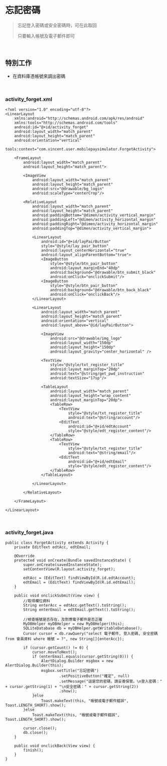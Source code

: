 # 忘記密碼
>忘記登入密碼或安全密碼時，可在此取回
>
>只要輸入帳號及電子郵件即可
>
>
>

<br>

## 特別工作
* 在資料庫憑帳號來調出密碼

<br>

### activity_forget.xml
    <?xml version="1.0" encoding="utf-8"?>
    <LinearLayout
        xmlns:android="http://schemas.android.com/apk/res/android"
        xmlns:tools="http://schemas.android.com/tools"
        android:id="@+id/activity_forget"
        android:layout_width="match_parent"
        android:layout_height="match_parent"
        android:orientation="vertical"
        tools:context="com.vincent.user.mobilepaysimulator.ForgetActivity">

        <FrameLayout
            android:layout_width="match_parent"
            android:layout_height="match_parent">

            <ImageView
                android:layout_width="match_parent"
                android:layout_height="match_parent"
                android:src="@drawable/bg_login"
                android:scaleType="centerCrop"/>

            <RelativeLayout
                android:layout_width="match_parent"
                android:layout_height="match_parent"
                android:paddingBottom="@dimen/activity_vertical_margin"
                android:paddingLeft="@dimen/activity_horizontal_margin"
                android:paddingRight="@dimen/activity_horizontal_margin"
                android:paddingTop="@dimen/activity_vertical_margin">

                <LinearLayout
                    android:id="@+id/layPairButton"
                    style="@style/lay_pair_button"
                    android:layout_centerHorizontal="true"
                    android:layout_alignParentBottom="true">
                    <ImageButton
                        style="@style/btn_pair_button"
                        android:layout_marginEnd="40dp"
                        android:background="@drawable/btn_submit_black"
                        android:onClick="onclickSubmit"/>
                    <ImageButton
                        style="@style/btn_pair_button"
                        android:background="@drawable/btn_back_black"
                        android:onClick="onclickBack"/>
                </LinearLayout>

                <LinearLayout
                    android:layout_width="match_parent"
                    android:layout_height="match_parent"
                    android:orientation="vertical"
                    android:layout_above="@id/layPairButton">

                    <ImageView
                        android:src="@drawable/img_logo"
                        android:layout_width="150dp"
                        android:layout_height="150dp"
                        android:layout_gravity="center_horizontal" />

                    <TextView
                        style="@style/txt_register_title"
                        android:layout_marginTop="20dp"
                        android:text="@string/get_pwd_instruction"
                        android:textSize="17sp"/>

                    <TableLayout
                        android:layout_width="match_parent"
                        android:layout_height="wrap_content"
                        android:layout_marginTop="20dp">
                        <TableRow>
                            <TextView
                                style="@style/txt_register_title"
                                android:text="@string/account"/>
                            <EditText
                                android:id="@+id/edtAccount"
                                style="@style/edt_register_content"/>
                        </TableRow>
                        <TableRow>
                            <TextView
                                style="@style/txt_register_title"
                                android:text="@string/email"/>
                            <EditText
                                android:id="@+id/edtEmail"
                                style="@style/edt_register_content"/>
                        </TableRow>
                    </TableLayout>

                </LinearLayout>

            </RelativeLayout>

        </FrameLayout>

    </LinearLayout>

<br>

### activity_forget.java
    public class ForgetActivity extends Activity {
        private EditText edtAcc, edtEmail;

        @Override
        protected void onCreate(Bundle savedInstanceState) {
            super.onCreate(savedInstanceState);
            setContentView(R.layout.activity_forget);

            edtAcc = (EditText) findViewById(R.id.edtAccount);
            edtEmail = (EditText) findViewById(R.id.edtEmail);
        }

        public void onclickSubmit(View view) {
            //取得欄位資料
            String enterAcc = edtAcc.getText().toString();
            String enterEmail = edtEmail.getText().toString();
            
            //檢查帳號是否存在，及對應電子郵件是否正確
            MyDBHelper myDBHelper = new MyDBHelper(this);
            SQLiteDatabase db = myDBHelper.getWritableDatabase();
            Cursor cursor = db.rawQuery("select 電子郵件, 登入密碼, 安全密碼 from 會員資料 where 帳號 = ?", new String[]{enterAcc});

            if (cursor.getCount() != 0) {
                cursor.moveToNext();
                if (enterEmail.equals(cursor.getString(0))) {
                    AlertDialog.Builder msgbox = new AlertDialog.Builder(this);
                    msgbox.setTitle("忘記密碼")
                            .setPositiveButton("確定", null)
                            .setMessage("這是您的密碼，請妥善保管。\n登入密碼：" + cursor.getString(1) + "\n安全密碼：" + cursor.getString(2))
                            .show();
                }else 
                    Toast.makeText(this, "帳號或電子郵件錯誤", Toast.LENGTH_SHORT).show();
            }else
                Toast.makeText(this, "帳號或電子郵件錯誤", Toast.LENGTH_SHORT).show();

            cursor.close();
            db.close();
        }

        public void onclickBack(View view) {
            finish();
        }
    }

